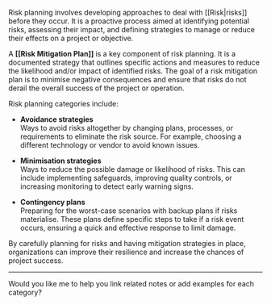 Risk planning involves developing approaches to deal with [[Risk|risks]] before they occur. It is a proactive process aimed at identifying potential risks, assessing their impact, and defining strategies to manage or reduce their effects on a project or objective.

A **[[Risk Mitigation Plan]]** is a key component of risk planning. It is a documented strategy that outlines specific actions and measures to reduce the likelihood and/or impact of identified risks. The goal of a risk mitigation plan is to minimise negative consequences and ensure that risks do not derail the overall success of the project or operation.

Risk planning categories include:

- **Avoidance strategies**  
  Ways to avoid risks altogether by changing plans, processes, or requirements to eliminate the risk source. For example, choosing a different technology or vendor to avoid known issues.

- **Minimisation strategies**  
  Ways to reduce the possible damage or likelihood of risks. This can include implementing safeguards, improving quality controls, or increasing monitoring to detect early warning signs.

- **Contingency plans**  
  Preparing for the worst-case scenarios with backup plans if risks materialise. These plans define specific steps to take if a risk event occurs, ensuring a quick and effective response to limit damage.

By carefully planning for risks and having mitigation strategies in place, organizations can improve their resilience and increase the chances of project success.

---

Would you like me to help you link related notes or add examples for each category?